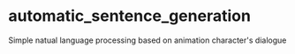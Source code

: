 # automatic_sentence_generation
Simple natual language processing based on animation character's dialogue
